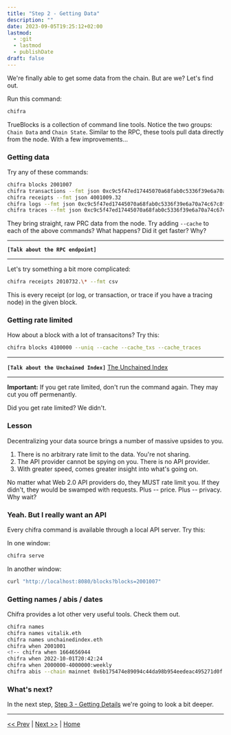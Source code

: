 ```yaml
---
title: "Step 2 - Getting Data"
description: ""
date: 2023-09-05T19:25:12+02:00
lastmod:
  - :git
  - lastmod
  - publishDate
draft: false
---
```


We're finally able to get some data from the chain. But are we? Let's find out.

Run this command:

```bash
chifra
```

TrueBlocks is a collection of command line tools. Notice the two groups: `Chain Data` and `Chain State`. Similar to the RPC, these tools pull data directly from the node. With a few improvements...

### Getting data

Try any of these commands:

```bash
chifra blocks 2001007
chifra transactions --fmt json 0xc9c5f47ed17445070a68fab0c5336f39e6a70a74c67c8fce2a586b5f6596b3fb
chifra receipts --fmt json 4001009.32
chifra logs --fmt json 0xc9c5f47ed17445070a68fab0c5336f39e6a70a74c67c8fce2a586b5f6596b3fb
chifra traces --fmt json 0xc9c5f47ed17445070a68fab0c5336f39e6a70a74c67c8fce2a586b5f6596b3fb
```

They bring straight, raw PRC data from the node. Try adding `--cache` to each of the above commands? What happens? Did it get faster? Why?

----
**`[Talk about the RPC endpoint]`**

----

Let's try something a bit more complicated:

```bash
chifra receipts 2010732.\* --fmt csv
```

This is every receipt (or log, or transaction, or trace if you have a tracing node) in the given block.

### Getting rate limited

How about a block with a lot of transacitons? Try this:

```bash
chifra blocks 4100000 --uniq --cache --cache_txs --cache_traces
```

----
**`[Talk about the Unchained Index]`**
[The Unchained Index](https://docs.google.com/presentation/d/1_KoMQV7ciYctgwiGdLpwn9nU6swmlb1l-w9XQo-VrDk/edit?usp=sharing)

----

**Important:** If you get rate limited, don't run the command again. They may cut you off permenantly.

Did you get rate limited? We didn't.

### **Lesson**

Decentralizing your data source brings a number of massive upsides to you.

1. There is no arbitrary rate limit to the data. You're not sharing.
2. The API provider cannot be spying on you. There is no API provider.
3. With greater speed, comes greater insight into what's going on.

No matter what Web 2.0 API providers do, they MUST rate limit you. If they didn't, they would be swamped with requests. Plus -- price. Plus -- privacy. Why wait?

### Yeah. But I really want an API

Every chifra command is available through a local API server. Try this:

In one window:

```bash
chifra serve
```

In another window:

```bash
curl "http://localhost:8080/blocks?blocks=2001007"
```

<!-- ### Getting fresh data

Chifra has a command called `chifra monitors --watch` that will watch the chain for new appearances of a list of addresses. This could be the basis for a real-time notification system and/or dashboard.

```bash
chifra monitors --list
echo "chifra export" >commands.fil
cat grants.txt
chifra monitors --watch --commands commands.fil --addresses grants.txt --sleep 1
``` -->

### Getting names / abis / dates

Chifra provides a lot other very useful tools. Check them out.

```bash
chifra names
chifra names vitalik.eth
chifra names unchainedindex.eth
chifra when 2001001                                                       # by block
<!-- chifra when 1664656944                                                    # by timestmap
chifra when 2022-10-01T20:42:24                                           # by date -->
chifra when 2000000-4000000:weekly                                        # time period ranges
chifra abis --chain mainnet 0x6b175474e89094c44da98b954eedeac495271d0f    # requires an Etherscan key
```

### What's next?

In the next step, [Step 3 - Getting Details](/tutorials/step3) we're going to look a bit deeper.

---
[<< Prev](/tutorials/step1) | [Next >>](/tutorials/step3) | [Home](/tutorials/)
